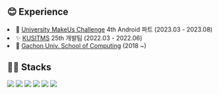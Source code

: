 ## 😊 Experience
  <li>📱 <a href="https://www.makeus.in/umc">University MakeUs Challenge</a> 4th Android 파트 (2023.03 - 2023.08)</li>
  <li>✨ <a href="https://www.kusitms.com/">KUSITMS</a> <a>25th 개발팀 (2022.03 - 2022.06)</a>
  <li>🏫 <a href="https://sw.gachon.ac.kr/cms/">Gachon Univ. School of Computing</a><a> (2018 ~)</a>
<!--   <li><a href="https://www.makeus.in/umc">University MakeUs Challenge</a> @GCU 4nd Android Course (2023.03 - 2022.08)</li> -->

## 👨‍💻 Stacks
<img src="https://img.shields.io/badge/HTML5-E34F26?style=flat-square&logo=HTML5&logoColor=white">
<img src="https://img.shields.io/badge/CSS3-1572B6?style=flat-square&logo=CSS3&logoColor=white"/></a>
<img src="https://img.shields.io/badge/JavaScript-F7DF1E?style=flat-square&logo=JavaScript&logoColor=white"/></a>
<img src="https://img.shields.io/badge/React-61DAFB?style=flat-squaree&logo=React&logoColor=white"/></a>
<img src="https://img.shields.io/badge/Kotlin-7F52FF?style=flat-square&logo=Kotlin&logoColor=white"/></a>
<img src="https://img.shields.io/badge/Python-3776AB?style=flat-square&logo=Python&logoColor=white"/></a>

<!-- [![Anurag's github stats](https://github-readme-stats.vercel.app/api?username=hhanoo)](https://github.com/anuraghazra/github-readme-stats) -->
